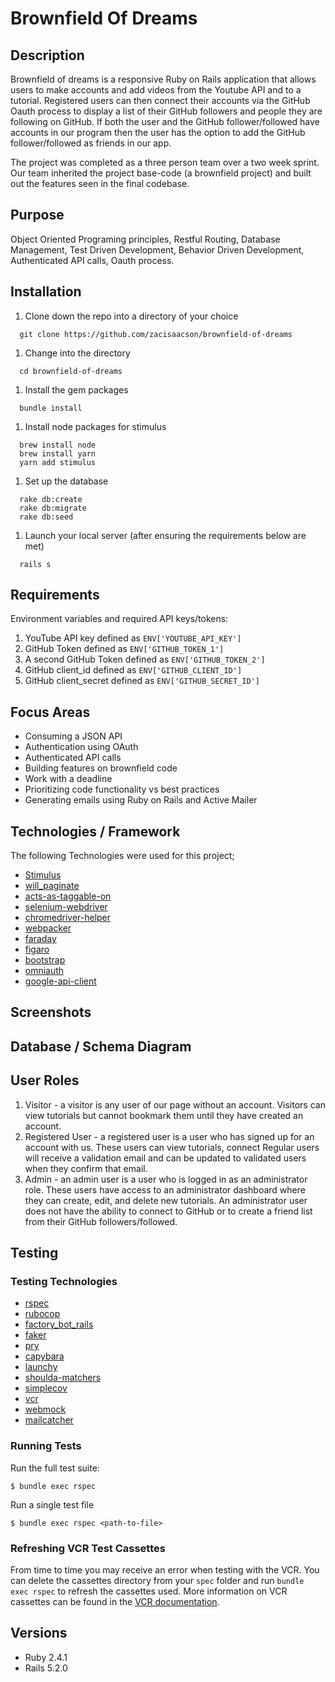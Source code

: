 # Brownfield Of Dreams

## Description
Brownfield of dreams is a responsive Ruby on Rails application that allows users to make accounts and add videos from the Youtube API and to a tutorial. Registered users can then connect their accounts via the GitHub Oauth process to display a list of their GitHub followers and people they are following on GitHub. If both the user and the GitHub follower/followed have accounts in our program then the user has the option to add the GitHub follower/followed as friends in our app.

The project was completed as a three person team over a two week sprint. Our team inherited the project base-code (a brownfield project) and built out the features seen in the final codebase.

## Purpose
Object Oriented Programing principles, Restful Routing, Database Management, Test Driven Development, Behavior Driven Development, Authenticated API calls, Oauth process.

## Installation
1. Clone down the repo into a directory of your choice
```
  git clone https://github.com/zacisaacson/brownfield-of-dreams
```
1. Change into the directory
```
  cd brownfield-of-dreams
```
1. Install the gem packages
```
  bundle install
```
1. Install node packages for stimulus
```
  brew install node
  brew install yarn
  yarn add stimulus
```
1. Set up the database
```
  rake db:create
  rake db:migrate
  rake db:seed
```
1. Launch your local server (after ensuring the requirements below are met)
```
  rails s
```

## Requirements
Environment variables and required API keys/tokens:
1. YouTube API key defined as `ENV['YOUTUBE_API_KEY']`
1. GitHub Token defined as `ENV['GITHUB_TOKEN_1']`
1. A second GitHub Token defined as `ENV['GITHUB_TOKEN_2']`
1. GitHub client_id defined as `ENV['GITHUB_CLIENT_ID']`
1. GitHub client_secret defined as `ENV['GITHUB_SECRET_ID']`

## Focus Areas
* Consuming a JSON API
* Authentication using OAuth
* Authenticated API calls
* Building features on brownfield code
* Work with a deadline
* Prioritizing code functionality vs best practices
* Generating emails using Ruby on Rails and Active Mailer

## Technologies / Framework
The following Technologies were used for this project;
* [Stimulus](https://github.com/stimulusjs/stimulus)
* [will_paginate](https://github.com/mislav/will_paginate)
* [acts-as-taggable-on](https://github.com/mbleigh/acts-as-taggable-on)
* [selenium-webdriver](https://www.seleniumhq.org/docs/03_webdriver.jsp)
* [chromedriver-helper](http://chromedriver.chromium.org/)
* [webpacker](https://github.com/rails/webpacker)
* [faraday](https://github.com/lostisland/faraday)
* [figaro](https://github.com/laserlemon/figaro)
* [bootstrap](https://getbootstrap.com/)
* [omniauth](https://github.com/omniauth/omniauth)
* [google-api-client](http://chromedriver.chromium.org/)

## Screenshots

## Database / Schema Diagram

## User Roles
1. Visitor - a visitor is any user of our page without an account. Visitors can view tutorials but cannot bookmark them until they have created an account.
1. Registered User - a registered user is a user who has signed up for an account with us. These users can view tutorials, connect  Regular users will receive a validation email and can be updated to validated users when they confirm that email.
1. Admin - an admin user is a user who is logged in as an administrator role. These users have access to an administrator dashboard where they can create, edit, and delete new tutorials. An administrator user does not have the ability to connect to GitHub or to create a friend list from their GitHub followers/followed.

## Testing

### Testing Technologies
* [rspec](https://github.com/rspec/rspec)
* [rubocop](https://github.com/rubocop-hq/rubocop)
* [factory_bot_rails](https://github.com/rubocop-hq/rubocop)
* [faker](https://github.com/faker-ruby/faker)
* [pry](https://github.com/pry/pry)
* [capybara](https://github.com/teamcapybara/capybara)
* [launchy](https://github.com/copiousfreetime/launchy)
* [shoulda-matchers](https://github.com/thoughtbot/shoulda-matchers)
* [simplecov](https://github.com/colszowka/simplecov)
* [vcr](https://github.com/vcr/vcr)
* [webmock](https://github.com/bblimke/webmock)
* [mailcatcher](https://mailcatcher.me/)

### Running Tests
Run the full test suite:
```
$ bundle exec rspec
```

Run a single test file
```
$ bundle exec rspec <path-to-file>
```

### Refreshing VCR Test Cassettes
From time to time you may receive an error when testing with the VCR. You can delete the cassettes directory from your `spec` folder and run `bundle exec rspec` to refresh the cassettes used. More information on VCR cassettes can be found in the [VCR documentation](https://github.com/vcr/vcr).

## Versions
- Ruby 2.4.1
- Rails 5.2.0